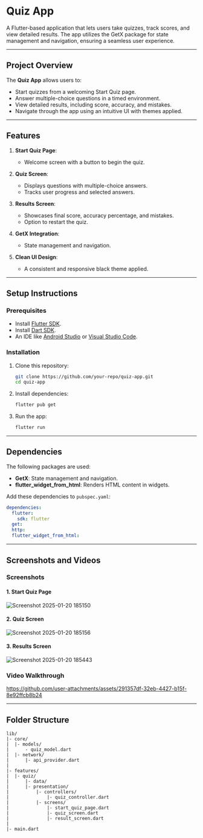 # Quiz App

A Flutter-based application that lets users take quizzes, track scores, and view detailed results. The app utilizes the GetX package for state management and navigation, ensuring a seamless user experience.

---

## Project Overview

The **Quiz App** allows users to:
- Start quizzes from a welcoming Start Quiz page.
- Answer multiple-choice questions in a timed environment.
- View detailed results, including score, accuracy, and mistakes.
- Navigate through the app using an intuitive UI with themes applied.

---

## Features

1. **Start Quiz Page**:
   - Welcome screen with a button to begin the quiz.

2. **Quiz Screen**:
   - Displays questions with multiple-choice answers.
   - Tracks user progress and selected answers.

3. **Results Screen**:
   - Showcases final score, accuracy percentage, and mistakes.
   - Option to restart the quiz.

4. **GetX Integration**:
   - State management and navigation.

5. **Clean UI Design**:
   - A consistent and responsive black theme applied.

---

## Setup Instructions

### Prerequisites
- Install [Flutter SDK](https://docs.flutter.dev/get-started/install).
- Install [Dart SDK](https://dart.dev/get-dart).
- An IDE like [Android Studio](https://developer.android.com/studio) or [Visual Studio Code](https://code.visualstudio.com/).

### Installation
1. Clone this repository:
   ```bash
   git clone https://github.com/your-repo/quiz-app.git
   cd quiz-app
   ```

2. Install dependencies:
   ```bash
   flutter pub get
   ```

3. Run the app:
   ```bash
   flutter run
   ```

---

## Dependencies

The following packages are used:
- **GetX**: State management and navigation.
- **flutter_widget_from_html**: Renders HTML content in widgets.

Add these dependencies to `pubspec.yaml`:
```yaml
dependencies:
  flutter:
    sdk: flutter
  get:
  http:
  flutter_widget_from_html:
```

---

## Screenshots and Videos

### Screenshots

#### 1. Start Quiz Page
![Screenshot 2025-01-20 185150](https://github.com/user-attachments/assets/361ae9e9-9e95-4d59-8a9c-2a51f752b180)

#### 2. Quiz Screen
![Screenshot 2025-01-20 185156](https://github.com/user-attachments/assets/e692d915-0c9c-40e9-8c1e-3501384315e3)

#### 3. Results Screen
![Screenshot 2025-01-20 185443](https://github.com/user-attachments/assets/cce1e041-6c29-429c-b53d-db19ad649cb9)

### Video Walkthrough
https://github.com/user-attachments/assets/291357df-32eb-4427-b15f-8e92ffcb8b24

---

## Folder Structure

```
lib/
|- core/
|  |- models/
|      - quiz_model.dart
|  |- network/
|      |- api_provider.dart
|  
|- features/
|  |- quiz/
|      |- data/
|      |- presentation/
|          |- controllers/
|              |- quiz_controller.dart
|          |- screens/
|              |- start_quiz_page.dart
|              |- quiz_screen.dart
|              |- result_screen.dart
|
|- main.dart
```


